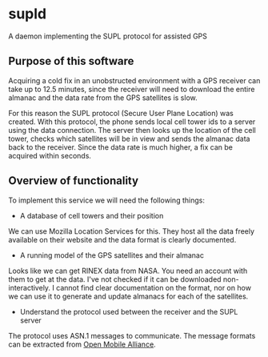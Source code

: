 # supld
A daemon implementing the SUPL protocol for assisted GPS

## Purpose of this software

Acquiring a cold fix in an unobstructed environment with a GPS receiver
can take up to 12.5 minutes, since the receiver will need to download
the entire almanac and the data rate from the GPS satellites is slow.

For this reason the SUPL protocol (Secure User Plane Location) was created.
With this protocol, the phone sends local cell tower ids to a server using
the data connection. The server then looks up the location of the cell
tower, checks which satellites will be in view and sends the almanac data
back to the receiver. Since the data rate is much higher, a fix can be
acquired within seconds.

## Overview of functionality

To implement this service we will need the following things:

- A database of cell towers and their position

We can use Mozilla Location Services for this. They host all the data freely
available on their website and the data format is clearly documented.

- A running model of the GPS satellites and their almanac

Looks like we can get RINEX data from NASA. You need an account with them
to get at the data. I've not checked if it can be downloaded non-interactively.
I cannot find clear documentation on the format, nor on how we can use it to
generate and update almanacs for each of the satellites.

- Understand the protocol used between the receiver and the SUPL server

The protocol uses ASN.1 messages to communicate. The message formats can
be extracted from [Open Mobile Alliance](https://www.openmobilealliance.org/release/SUPL/).
